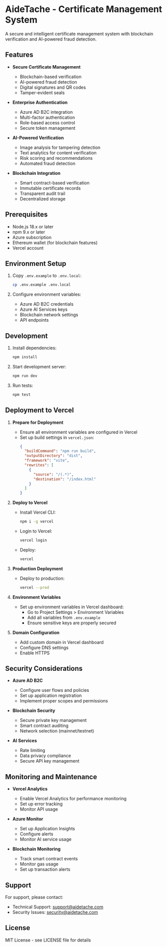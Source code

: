 # AideTache - Certificate Management System

A secure and intelligent certificate management system with blockchain verification and AI-powered fraud detection.

## Features

- **Secure Certificate Management**
  - Blockchain-based verification
  - AI-powered fraud detection
  - Digital signatures and QR codes
  - Tamper-evident seals

- **Enterprise Authentication**
  - Azure AD B2C integration
  - Multi-factor authentication
  - Role-based access control
  - Secure token management

- **AI-Powered Verification**
  - Image analysis for tampering detection
  - Text analytics for content verification
  - Risk scoring and recommendations
  - Automated fraud detection

- **Blockchain Integration**
  - Smart contract-based verification
  - Immutable certificate records
  - Transparent audit trail
  - Decentralized storage

## Prerequisites

- Node.js 18.x or later
- npm 9.x or later
- Azure subscription
- Ethereum wallet (for blockchain features)
- Vercel account

## Environment Setup

1. Copy `.env.example` to `.env.local`:
   ```bash
   cp .env.example .env.local
   ```

2. Configure environment variables:
   - Azure AD B2C credentials
   - Azure AI Services keys
   - Blockchain network settings
   - API endpoints

## Development

1. Install dependencies:
   ```bash
   npm install
   ```

2. Start development server:
   ```bash
   npm run dev
   ```

3. Run tests:
   ```bash
   npm test
   ```

## Deployment to Vercel

1. **Prepare for Deployment**
   - Ensure all environment variables are configured in Vercel
   - Set up build settings in `vercel.json`:
     ```json
     {
       "buildCommand": "npm run build",
       "outputDirectory": "dist",
       "framework": "vite",
       "rewrites": [
         {
           "source": "/(.*)",
           "destination": "/index.html"
         }
       ]
     }
     ```

2. **Deploy to Vercel**
   - Install Vercel CLI:
     ```bash
     npm i -g vercel
     ```
   - Login to Vercel:
     ```bash
     vercel login
     ```
   - Deploy:
     ```bash
     vercel
     ```

3. **Production Deployment**
   - Deploy to production:
     ```bash
     vercel --prod
     ```

4. **Environment Variables**
   - Set up environment variables in Vercel dashboard:
     - Go to Project Settings > Environment Variables
     - Add all variables from `.env.example`
     - Ensure sensitive keys are properly secured

5. **Domain Configuration**
   - Add custom domain in Vercel dashboard
   - Configure DNS settings
   - Enable HTTPS

## Security Considerations

- **Azure AD B2C**
  - Configure user flows and policies
  - Set up application registration
  - Implement proper scopes and permissions

- **Blockchain Security**
  - Secure private key management
  - Smart contract auditing
  - Network selection (mainnet/testnet)

- **AI Services**
  - Rate limiting
  - Data privacy compliance
  - Secure API key management

## Monitoring and Maintenance

- **Vercel Analytics**
  - Enable Vercel Analytics for performance monitoring
  - Set up error tracking
  - Monitor API usage

- **Azure Monitor**
  - Set up Application Insights
  - Configure alerts
  - Monitor AI service usage

- **Blockchain Monitoring**
  - Track smart contract events
  - Monitor gas usage
  - Set up transaction alerts

## Support

For support, please contact:
- Technical Support: support@aidetache.com
- Security Issues: security@aidetache.com

## License

MIT License - see LICENSE file for details